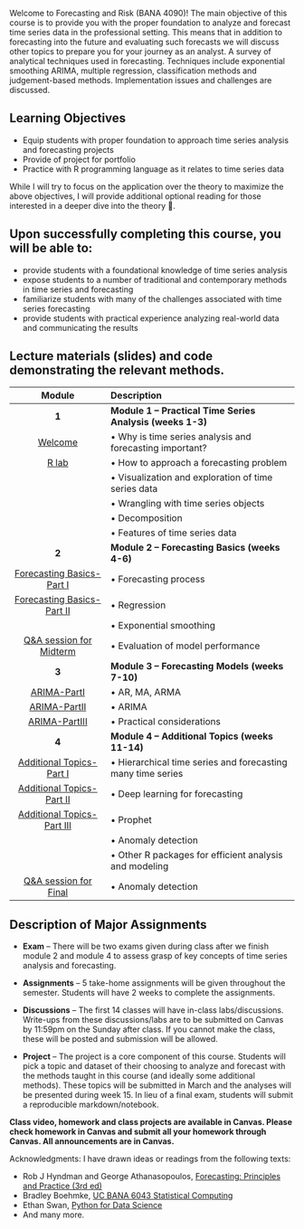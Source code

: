 Welcome to Forecasting and Risk (BANA 4090)! The main objective of this course is to provide you with the proper foundation to analyze and forecast time series data in the professional setting. This means that in addition to forecasting into the future and evaluating such forecasts we will discuss other topics to prepare you for your journey as an analyst.  A survey of analytical techniques used in forecasting. Techniques include exponential smoothing ARIMA, multiple regression, classification methods and judgement-based methods.  Implementation issues and challenges are discussed.

<!---While covering core concepts like univariate and multivariate forecasting/evaluation of forecasts are critical, I believe we should also cover topics like approaching a forecasting a problem, wrangling with time series data/objects, advanced topics like neural networks for time series, hierarchical data and practical issues when approaching a problem and implementing a solution.--->


<!---This is a course in the analysis of time series data with emphasis on appropriate choice of models for estimation, testing, and forecasting. Topics or methodologies covered include Univariate Box-Jenkins for fitting and forecasting time series; ARIMA models, stationarity and nonstationarity; diagnosing time series models; transformations; forecasting: point and interval forecasts; seasonal time series models; modeling volatility with ARCH, GARCH; modeling time series with trends; and other methods. --->



<!---Many materials are from [Dr. Yan Yu](https://business.uc.edu/faculty-and-research/departments/obais/faculty/yan-yu.html)’s class notes. --->
<!---Thanks for the contribution from previous Ph.D. students. --->
<!---http://jeffgoldsmith.com/IWAFDA/shortcourse_fosr.html --->
 
<!---Framework for approaching forecasting projects --->
<!---Understanding of traditional and modern approaches to forecasting --->
<!---Exposure to common challenges and how to overcome --->
## Learning Objectives

*	Equip students with proper foundation to approach time series analysis and forecasting projects 
* Provide of project for portfolio 
*	Practice with R programming language as it relates to time series data 

While I will try to focus on the application over the theory to maximize the above objectives, I will provide additional optional reading for those interested in a deeper dive into the theory 🚀. 

## Upon successfully completing this course, you will be able to: 

* provide students with a foundational knowledge of time series analysis
* expose students to a number of traditional and contemporary methods in time series and forecasting
* familiarize students with many of the challenges associated with time series forecasting
* provide students with practical experience analyzing real-world data and communicating the results

## Lecture materials (slides) and code demonstrating the relevant methods.

| Module        | Description                                                         |
|:-------------:|:--------------------------------------------------------------------|
| **1**         | **Module 1 – Practical Time Series Analysis (weeks 1-3)**          |
|      [Welcome](Welcome.pdf)                 | •	Why is time series analysis and forecasting important?             |
|       [R lab](W3.html)             | •	How to approach a forecasting problem 
|                             | •	Visualization and exploration of time series data |
|                   | •		Wrangling with time series objects|
|                        |•	Decomposition |
|                        |•	Features of time series data
| **2**         | **Module 2 – Forecasting Basics (weeks 4-6)**          |
|     [Forecasting Basics-Part I](Ch3-1.pdf)                    |•	Forecasting process
|      [Forecasting Basics-Part II](Ch3-2.pdf)                     |•	Regression
|                        |•	Exponential smoothing
|     [Q&A session for Midterm](MidtermExam.pdf)                    |•	Evaluation of model performance
| **3**         | **Module 3 – Forecasting Models (weeks 7-10)**          |
|    [ARIMA-PartI](Ch4-1.pdf)                    |•	AR, MA, ARMA
|     [ARIMA-PartII](Ch4-2.pdf)                   |•	ARIMA
|    [ARIMA-PartIII](Ch4-3.pdf)                      |•	Practical considerations
| **4**         | **Module 4 – Additional Topics   (weeks 11-14)**          |
|     [Additional Topics-Part I](Ch4-2.pdf)                   |•	Hierarchical time series and forecasting many time series
|     [Additional Topics-Part II](Ch5-1.pdf)                    |•	Deep learning for forecasting
|       [Additional Topics-Part III](Ch5-2.pdf)                    |•	Prophet
|                        |•	Anomaly detection
|                        |•	Other R packages for efficient analysis and modeling
|   [Q&A session for Final ](FinalExam.pdf)                         |•	Anomaly detection

## Description of Major Assignments
 
 - **Exam**  – There will be two exams given during class  after we finish module 2 and module 4 to assess grasp of key concepts of time series analysis and forecasting.
 
 - **Assignments**  – 5 take-home assignments will be given throughout the semester. Students will have 2 weeks to complete the assignments. 
 
 - **Discussions**  – The first 14 classes will have in-class labs/discussions. Write-ups from these discussions/labs are to be submitted on Canvas by 11:59pm on the   Sunday after class. If you cannot make the class, these will be posted and submission will be allowed.
 
 - **Project**  – The project is a core component of this course. Students will pick a topic and dataset of their choosing to analyze and forecast with the methods taught in this course (and ideally some additional methods). These topics will be submitted in March and the analyses will be presented during week 15. In lieu of a final exam, students will submit a reproducible markdown/notebook.



<!---http://jeffgoldsmith.com/IWAFDA/shortcourse_fosr.html 
The primary course material is provided via this Jupyter Book resource [:closed_book:](https://bradleyboehmke.github.io/uc-bana-6043/).--->

**Class video, homework and class projects are available in Canvas. Please check homework in Canvas and submit all your homework through Canvas. All announcements are in Canvas.** 





<!---In Class Exercises 
   - Data Sets: data_chicago.csv, data_delta.csv, data_vote.csv
   - Homework:


- Final Project:House prices in Cincinnati.--->

<!---Contributors:  
- Zhaohu (Jonathan) Fan, PhD Candidate in Business Analytics, psujohnny@gmail.com.--->
 

Acknowledgments: I have drawn ideas or readings from the following texts:
 - Rob J Hyndman and George Athanasopoulos, [Forecasting: Principles and Practice (3rd ed)](https://otexts.com/fpp3/)
 - Bradley Boehmke, [UC BANA 6043 Statistical Computing](https://github.com/bradleyboehmke/uc-bana-6043)
 - Ethan Swan, [Python for Data Science](https://github.com/uc-python)
 - And many more.
 <!---- Dan Shah, Applied Forecasting
 - Alexander K. Antony,  Forecasting methods--->

